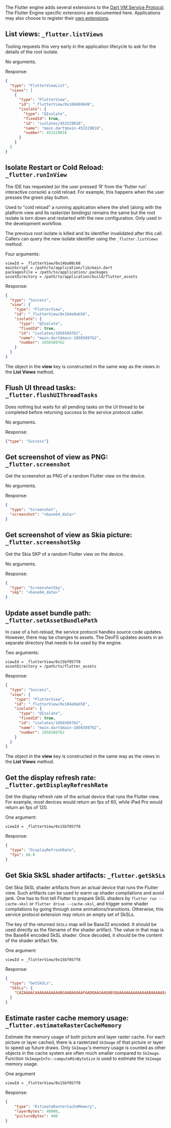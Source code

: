 The Flutter engine adds several extensions to the [Dart VM Service Protocol](https://github.com/dart-lang/sdk/blob/master/runtime/vm/service/service.md). The Flutter Engine specific extensions are documented here. Applications may also choose to register their [own extensions](https://api.dartlang.org/stable/1.24.3/dart-developer/registerExtension.html).

## List views: `_flutter.listViews`

Tooling requests this very early in the application lifecycle to ask for the details of the root isolate.

No arguments.

Response:

```json
{
  "type": "FlutterViewList",
  "views": [
    {
      "type": "FlutterView",
      "id": "_flutterView/0x1066096d8",
      "isolate": {
        "type": "@Isolate",
        "fixedId": true,
        "id": "isolates/453229818",
        "name": "main.dart$main-453229818",
        "number": 453229818
      }
    }
  ]
}
```

## Isolate Restart or Cold Reload: `_flutter.runInView`

The IDE has requested (or the user pressed ‘R’ from the ‘flutter run’ interactive console) a cold reload. For example, this happens when the user presses the green play button.

Used to "cold reload" a running application where the shell (along with the platform view and its rasterizer bindings) remains the same but the root isolate is torn down and restarted with the new configuration. Only used in the development workflow.

The previous root isolate is killed and its identifier invalidated after this call. Callers can query the new isolate identifier using the `_flutter.listViews` method.

Four arguments:

```
viewId = _flutterView/0x14ba08c68
mainScript = /path/to/application/lib/main.dart
packagesFile = /path/to/application/.packages
assetDirectory = /path/to/application/build/flutter_assets
```

Response:

```json
{
  "type": "Success",
  "view": {
    "type": "FlutterView",
    "id": "_flutterView/0x104e0ab58",
    "isolate": {
      "type": "@Isolate",
      "fixedId": true,
      "id": "isolates/1056589762",
      "name": "main.dart$main-1056589762",
      "number": 1056589762
    }
  }
}
```

The object in the **view** key is constructed in the same way as the views in the **List Views** method.


## Flush UI thread tasks: `_flutter.flushUIThreadTasks`

Does nothing but waits for all pending tasks on the UI thread to be completed before returning success to the service protocol caller.

No arguments.

Response:

```json
{"type": "Success"}
```

## Get screenshot of view as PNG: `_flutter.screenshot`

Get the screenshot as PNG of a random Flutter view on the device.

No arguments.

Response:

```json
{
  "type": "Screenshot",
  "screenshot": "<base64_data>"
}
```

## Get screenshot of view as Skia picture: `_flutter.screenshotSkp`

Get the Skia SKP of a random Flutter view on the device.

No arguments.

Response:

```json
{
  "type": "ScreenshotSkp",
  "skp": "<base64_data>"
}
```

## Update asset bundle path: `_flutter.setAssetBundlePath`

In case of a hot-reload, the service protocol handles source code updates. However, there may be changes to assets. The DevFS updates assets in an separate directory that needs to be used by the engine.

Two arguments:

```
viewId = _flutterView/0x15bf057f8
assetDirectory = /path/to/flutter_assets
```

Response:

```json
{
  "type": "Success",
  "view": {
    "type": "FlutterView",
    "id": "_flutterView/0x104e0ab58",
    "isolate": {
      "type": "@Isolate",
      "fixedId": true,
      "id": "isolates/1056589762",
      "name": "main.dart$main-1056589762",
      "number": 1056589762
    }
  }
}
```

The object in the **view** key is constructed in the same way as the views in the **List Views** method.

## Get the display refresh rate: `_flutter.getDisplayRefreshRate`

Get the display refresh rate of the actual device that runs the Flutter view. For example, most devices would return an fps of 60, while iPad Pro would return an fps of 120.

One argument:

```
viewId = _flutterView/0x15bf057f8
```

Response:

```json
{
  "type": "DisplayRefreshRate",
  "fps": 60.0
}
```

## Get Skia SkSL shader artifacts: `_flutter.getSkSLs`

Get Skia SkSL shader artifacts from an actual device that runs the Flutter view. Such artifacts can be used to warm up shader compilations and avoid jank. One has to first tell Flutter to prepare SkSL shaders by `flutter run --cache-sksl` or `flutter drive --cache-sksl`, and trigger some shader compilations by going through some animations/transitions. Otherwise, this service protocol extension may return an empty set of SkSLs.

The key of the returned `SkSLs` map will be Base32 encoded. It should be used directly as the filename of the shader artifact. The value in that map is the Base64 encoded SkSL shader. Once decoded, it should be the content of the shader artifact file.

One argument:

```
viewId = _flutterView/0x15bf057f8
```

Response:

```json
{
  "type": "GetSkSLs",
  "SkSLs": {
    "CAZAAAACAAAAAAAAAAABGAABAAOAAFAADQAAGAAQABSQAAAAAAAAAAAAAABAAAAAEAAGGAA": "eQ=="
  }
}
```

## Estimate raster cache memory usage: `_flutter.estimateRasterCacheMemory`

Estimate the memory usage of both picture and layer raster cache. For each picture or layer cached, there is a rasterized `SkImage` of that picture or layer to speed up future draws. Only `SkImage`'s memory usage is counted as other objects in the cache system are often much smaller compared to `SkImage`. Function `SkImageInfo::computeMinByteSize` is used to estimate the `SkImage` memory usage.

One argument

 ```
viewId = _flutterView/0x15bf057f8
```

Response:

```json
{
    "type": "EstimateRasterCacheMemory",
    "layerBytes": 40000,
    "pictureBytes": 400
}
```
